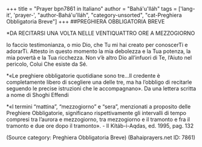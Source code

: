 +++
title = "Prayer bpn7861 in Italiano"
author = "Bahá'u'lláh"
tags = ['lang-it', 'prayer-', "author-Bahá'u'lláh", "category-unsorted", "cat-Preghiera Obbligatoria Breve"]
+++
##PREGHIERA OBBLIGATORIA BREVE

*DA RECITARSI UNA VOLTA NELLE VENTIQUATTRO ORE A MEZZOGIORNO

Io faccio testimonianza, o mio Dio, che Tu mi hai creato per conoscerTi e adorarTi. Attesto in questo momento la mia debolezza e la Tua potenza, la mia povertà e la Tua ricchezza.
Non v’è altro Dio all’infuori di Te, l’Aiuto nel pericolo, Colui Che esiste da Sé.


*«Le preghiere obbligatorie quotidiane sono tre...Il credente è completamente libero di scegliere una delle tre, ma ha l’obbligo di recitarle seguendo le precise istruzioni che le accompagnano».
Da una lettera scritta a nome di Shoghi Effendi

*«I termini “mattina”, “mezzogiorno” e “sera”, menzionati a proposito delle Preghiere Obbligatorie, significano rispettivamente gli intervalli di tempo compresi tra l’aurora e mezzogiorno, tra mezzogiorno e il tramonto e fra il tramonto e due ore dopo il tramonto». - Il Kítáb-i-Aqdas, ed. 1995, pag. 132

(Source category: Preghiera Obbligatoria Breve)
(Bahaiprayers.net ID: 7861)
